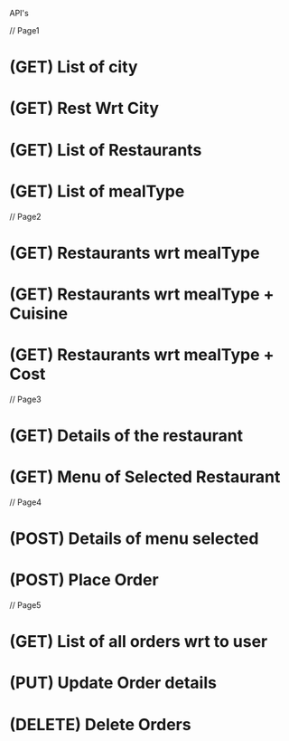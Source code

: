 API's

// Page1

# (GET) List of city

# (GET) Rest Wrt City

# (GET) List of Restaurants

# (GET) List of mealType

// Page2

# (GET) Restaurants wrt mealType

# (GET) Restaurants wrt mealType + Cuisine

# (GET) Restaurants wrt mealType + Cost

// Page3

# (GET) Details of the restaurant

# (GET) Menu of Selected Restaurant

// Page4

# (POST) Details of menu selected

# (POST) Place Order

// Page5

# (GET) List of all orders wrt to user

# (PUT) Update Order details

# (DELETE) Delete Orders
